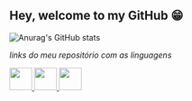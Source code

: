 ## Hey, welcome to my GitHub 😁

<!--
**VRuanFab/VRuanFab** is a ✨ _special_ ✨ repository because its `README.md` (this file) appears on your GitHub profile.

Here are some ideas to get you started:

- 🔭 I’m currently working on ...
- 🌱 I’m currently learning ...
- 👯 I’m looking to collaborate on ...
- 🤔 I’m looking for help with ...
- 💬 Ask me about ...
- 📫 How to reach me: ...
- 😄 Pronouns: ...
- ⚡ Fun fact: ...
-->


![Anurag's GitHub stats](https://github-readme-stats.vercel.app/api?username=vruanfab&theme=material-palenight&show_icons=true)

*links do meu repositório com as linguagens*
<div>
<a href="https://github.com/VRuanFab?tab=repositories&q=&type=&language=javascript&sort=">
  <img loading="lazy" src="https://cdn.jsdelivr.net/gh/devicons/devicon@latest/icons/javascript/javascript-original.svg" width="40" height="40" />
<a/>

<a href="https://github.com/VRuanFab?tab=repositories&q=&type=&language=python&sort=">
  <img src="https://cdn.jsdelivr.net/gh/devicons/devicon@latest/icons/python/python-original.svg" width="40" height="40" />
</a>

<a href="https://www.linkedin.com/in/ruan-fabricio-340739165/">
  <img src="https://cdn.jsdelivr.net/gh/devicons/devicon@latest/icons/linkedin/linkedin-original.svg" width="40" height="40" />
</a>
  
</div>
